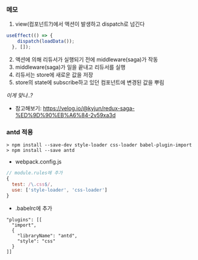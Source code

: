 ### 메모

1. view(컴포넌트?)에서 액션이 발생하고 dispatch로 넘긴다
```js
useEffect(() => {
    dispatch(loadData());
  }, []);
```

2. 액션에 의해 리듀서가 실행되기 전에 middleware(saga)가 작동
3. middleware(saga)가 일을 끝내고 리듀서를 실행
4. 리듀서는 store에 새로운 값을 저장
5. store의 state에 subscribe하고 있던 컴포넌트에 변경된 값을 뿌림

*이게 맞나..?*
- 참고해보기: https://velog.io/@kyjun/redux-saga-%ED%9D%90%EB%A6%84-2v59xa3d

### antd 적용
```
> npm install --save-dev style-loader css-loader babel-plugin-import
> npm install --save antd
```
- webpack.config.js
```js
// module.rules에 추가
{
  test: /\.css$/,
  use: ['style-loader', 'css-loader']
}
```

- .babelrc에 추가
```
"plugins": [[
  "import",
  {
    "libraryName": "antd",
    "style": "css"
  }
]]
```
